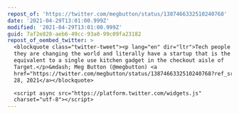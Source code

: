 ```yaml
---
repost_of: 'https://twitter.com/megbutton/status/1387466332510240768'
date: '2021-04-29T13:01:00.999Z'
modified: '2021-04-29T13:01:00.999Z'
guid: 7af2e828-aeb6-49cc-93a0-99c09fa23182
repost_of_oembed_twitter: >
  <blockquote class="twitter-tweet"><p lang="en" dir="ltr">Tech people act like
  they are changing the world and literally have a startup that is the digital
  equivalent to a single use kitchen gadget in the checkout aisle of
  Target.</p>&mdash; Meg Button (@megbutton) <a
  href="https://twitter.com/megbutton/status/1387466332510240768?ref_src=twsrc%5Etfw">April
  28, 2021</a></blockquote>

  <script async src="https://platform.twitter.com/widgets.js"
  charset="utf-8"></script>
---
```

 
